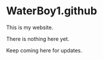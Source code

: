 # WaterBoy1.github

This is my website.

There is nothing here yet.

Keep coming here for updates.

